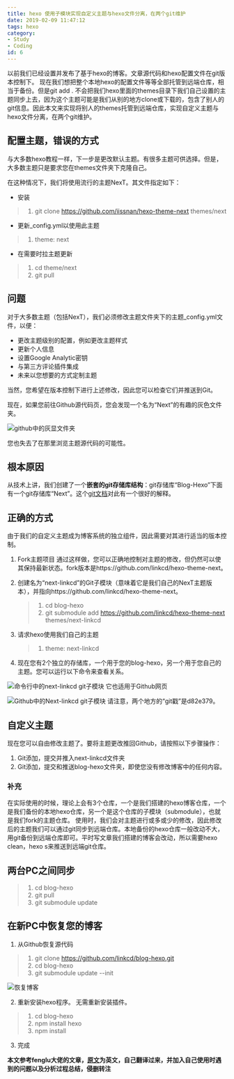 ```yaml
---
title: hexo 使用子模块实现自定义主题与hexo文件分离，在两个git维护
date: 2019-02-09 11:47:12
tags: hexo
category:
- Study
- Coding
id: 6
---
```


以前我们已经设置并发布了基于hexo的博客。文章源代码和hexo配置文件在git版本控制下。
现在我们想把整个本地hexo的配置文件等等全部托管到远端仓库，相当于备份。但是git add . 不会把我们hexo里面的themes目录下我们自己设置的主题同步上去，因为这个主题可能是我们从别的地方clone或下载的，包含了别人的git信息。因此本文来实现将别人的themes托管到远端仓库，实现自定义主题与hexo文件分离，在两个git维护。
<!--more-->

## 配置主题，错误的方式

与大多数hexo教程一样，下一步是更改默认主题。有很多主题可供选择。但是，大多数主题只是要求您在themes文件夹下克隆自己。

在这种情况下，我们将使用流行的主题NexT。其文件指定如下：

- 安装

>1. git clone https://github.com/iissnan/hexo-theme-next themes/next

- 更新_config.yml以使用此主题

>1. theme: next

- 在需要时拉主题更新

>1. cd theme/next
>2. git pull

## 问题

对于大多数主题（包括NexT），我们必须修改主题文件夹下的主题_config.yml文件，以便：

- 更改主题级别的配置，例如更改主题样式
- 更新个人信息
- 设置Google Analytic密钥
- 与第三方评论插件集成
- 未来以您想要的方式定制主题

当然，您希望在版本控制下进行上述修改，因此您可以检查它们并推送到Git。

现在，如果您前往Github源代码页，您会发现一个名为“Next”的有趣的灰色文件夹。

![github中的灰显文件夹](http://feng.lu/2016/08/12/How-to-setup-a-hexo-based-blog-Part-2/grayedout-folder-in-github-without-ref.png)

您也失去了在那里浏览主题源代码的可能性。

## 根本原因

从技术上讲，我们创建了一个**嵌套的git存储库结构**：git存储库“Blog-Hexo”下面有一个git存储库“Next”。这个[git文档](https://git-scm.com/book/en/v2/Git-Tools-Submodules)对此有一个很好的解释。

## 正确的方式

由于我们的自定义主题成为博客系统的独立组件，因此需要对其进行适当的版本控制。

1. Fork主题项目
通过这样做，您可以正确地控制对主题的修改，但仍然可以使其保持最新状态。fork版本是https://github.com/linkcd/hexo-theme-next。

2. 创建名为“next-linkcd”的Git子模块（意味着它是我们自己的NexT主题版本），并指向https://github.com/linkcd/hexo-theme-next。
    >1. cd blog-hexo 
    >2. git submodule add https://github.com/linkcd/hexo-theme-next themes/next-linkcd

3. 请求hexo使用我们自己的主题
    >1. theme: next-linkcd

4. 现在您有2个独立的存储库，一个用于您的blog-hexo，另一个用于您自己的主题。您可以运行以下命令来查看关系。

![命令行中的next-linkcd git子模块](http://feng.lu/2016/08/12/How-to-setup-a-hexo-based-blog-Part-2/Next-linkcd%20git%20submodule%20command%20line.png)
它也适用于Github网页

![Github中的Next-linkcd git子模块](http://feng.lu/2016/08/12/How-to-setup-a-hexo-based-blog-Part-2/Next-linkcd%20submodule%20in%20github.png)
请注意，两个地方的“git戳”是d82e379。

## 自定义主题

现在您可以自由修改主题了。要将主题更改推回Github，请按照以下步骤操作：

1. Git添加，提交并推入next-linkcd文件夹
2. Git添加，提交和推送blog-hexo文件夹，即使您没有修改博客中的任何内容。
   
### 补充
在实际使用的时候，理论上会有3个仓库，一个是我们搭建的hexo博客仓库，一个是我们备份的本地hexo仓库，另一个是这个仓库的子模块（submodule），也就是我们fork的主题仓库。
使用时，我们会对主题进行或多或少的修改，因此修改后的主题我们可以通过git同步到远端仓库。本地备份的hexo仓库一般改动不大，用git备份到远端仓库即可。平时写文章我们搭建的博客会改动，所以需要hexo clean，hexo s来推送到远端git仓库。

## 两台PC之间同步

>1. cd blog-hexo 
>2. git pull 
>3. git submodule update

## 在新PC中恢复您的博客

1. 从Github恢复源代码

>1. git clone  https://github.com/linkcd/blog-hexo.git
>2. cd blog-hexo 
>3. git submodule update --init

![恢复博客](http://feng.lu/2016/08/12/How-to-setup-a-hexo-based-blog-Part-2/Restore-blog.png)

2. 重新安装hexo程序。
无需重新安装插件。

>1. cd blog-hexo 
>2. npm install hexo 
>3. npm install

3. 完成



**本文参考fenglu大佬的文章，[原文](http://feng.lu/2016/08/12/How-to-setup-a-hexo-based-blog-Part-2/)为英文，自己翻译过来，并加入自己使用时遇到的问题以及分析过程总结，侵删转注**